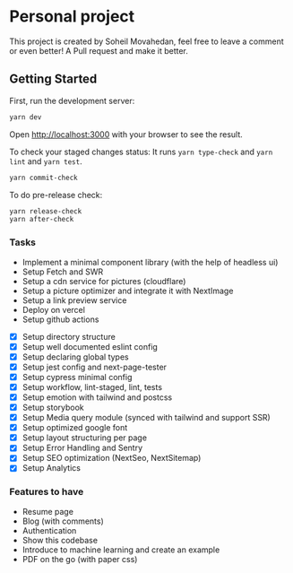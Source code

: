 # Personal project

This project is created by Soheil Movahedan, feel free to leave
a comment or even better! A Pull request and make it better.

## Getting Started

First, run the development server:

```bash
yarn dev
```

Open [http://localhost:3000](http://localhost:3000) with your browser to see the result.

To check your staged changes status:
It runs `yarn type-check` and `yarn lint` and `yarn test`.

```bash
yarn commit-check
```

To do pre-release check:

```bash
yarn release-check
yarn after-check
```

### Tasks

-	Implement a minimal component library (with the help of headless ui)
- Setup Fetch and SWR
- Setup a cdn service for pictures (cloudflare)
- Setup a picture optimizer and integrate it with NextImage
- Setup a link preview service
- Deploy on vercel
- Setup github actions
- [x] Setup directory structure
- [x] Setup well documented eslint config
- [x] Setup declaring global types
- [x] Setup jest config and next-page-tester
- [x] Setup cypress minimal config
- [x] Setup workflow, lint-staged, lint, tests
- [x] Setup emotion with tailwind and postcss
- [x] Setup storybook
-	[x] Setup Media query module (synced with tailwind and support SSR)
- [x] Setup optimized google font
- [x] Setup layout structuring per page
-	[x] Setup Error Handling and Sentry
- [x] Setup SEO optimization (NextSeo, NextSitemap)
- [x] Setup Analytics

### Features to have
- Resume page
- Blog (with comments)
- Authentication
- Show this codebase
- Introduce to machine learning and create an example
- PDF on the go (with paper css)